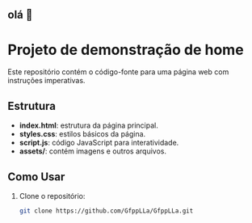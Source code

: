 ## olá 👋

# Projeto de demonstração de home

Este repositório contém o código-fonte para uma página web com instruções imperativas.

## Estrutura

- **index.html**: estrutura da página principal.
- **styles.css**: estilos básicos da página.
- **script.js**: código JavaScript para interatividade.
- **assets/**: contém imagens e outros arquivos.

## Como Usar

1. Clone o repositório:
   ```bash
   git clone https://github.com/GfppLLa/GfppLLa.git
